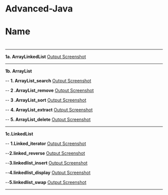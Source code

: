 # Advanced-Java
# Name 
#
#
#

---

**1a. ArrayLinkedList** 
[Output Screenshot](https://github.com/harshitha-dbangeraa035/Advanced-Java/blob/main/ArraylistLinkedlistdemo/ArrayLinkedList.png)<br>

---
**1b. ArrayList**

-- **1. ArrayList_search** 
[Output Screenshot](https://github.com/harshitha-dbangeraa035/Advanced-Java/blob/main/ArraylistLinkedlistdemo/ArrayList_search.png)<br>



-- **2 .ArrayList_remove**
[Output Screenshot](https://github.com/harshitha-dbangeraa035/Advanced-Java/blob/main/ArraylistLinkedlistdemo/ArrayList_remove.png)<br>


-- **3 .ArrayList_sort**
[Output Screenshot](https://github.com/harshitha-dbangeraa035/Advanced-Java/blob/main/ArraylistLinkedlistdemo/Arraylist_sort.png)<br>


-- **4. ArrayList_extract**
[Output Screenshot](https://github.com/harshitha-dbangeraa035/Advanced-Java/blob/main/ArraylistLinkedlistdemo/Arraylist_extract.png)<br>


-- **5. ArrayList_delete**
[Output Screenshot](https://github.com/harshitha-dbangeraa035/Advanced-Java/blob/main/ArraylistLinkedlistdemo/Arraylist_delete.png)<br>

---
**1c.LinkedList**

-- **1.Linked_iterator**
[Output Screenshot](https://github.com/harshitha-dbangeraa035/Advanced-Java/blob/main/ArraylistLinkedlistdemo/linked%20list_iterator.png)<br>


--**2.linked_reverse**
[Output Screenshot](https://github.com/harshitha-dbangeraa035/Advanced-Java/blob/main/ArraylistLinkedlistdemo/linked_reverse.png)<br>

--**3.linkedlist_insert**
[Output Screenshot](https://github.com/harshitha-dbangeraa035/Advanced-Java/blob/main/ArraylistLinkedlistdemo/linkedlist_insert.png)<br>

--**4.linkedlist_display**
[Output Screenshot](https://github.com/harshitha-dbangeraa035/Advanced-Java/blob/main/ArraylistLinkedlistdemo/linkedlist_display.png)<br>

--**5.linkedlist_swap**
[Output Screenshot](https://github.com/harshitha-dbangeraa035/Advanced-Java/blob/main/ArraylistLinkedlistdemo/linkedlist_swap.png)<br>

---






